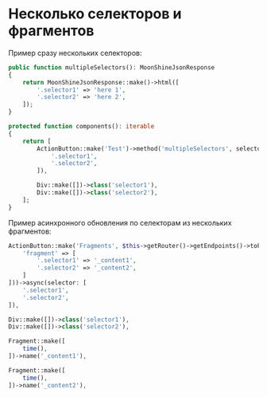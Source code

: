 # Несколько селекторов и фрагментов

Пример сразу нескольких селекторов:

```php
public function multipleSelectors(): MoonShineJsonResponse
{
    return MoonShineJsonResponse::make()->html([
        '.selector1' => 'here 1',
        '.selector2' => 'here 2',
    ]);
}

protected function components(): iterable
{
    return [
        ActionButton::make('Test')->method('multipleSelectors', selector: [
            '.selector1',
            '.selector2',
        ]),

        Div::make([])->class('selector1'),
        Div::make([])->class('selector2'),
    ];
}
```

Пример асинхронного обновления по селекторам из нескольких фрагментов:

```php
ActionButton::make('Fragments', $this->getRouter()->getEndpoints()->toPage($this, extra: [
    'fragment' => [
        '.selector1' => '_content1',
        '.selector2' => '_content2',
    ]
]))->async(selector: [
    '.selector1',
    '.selector2',
]),

Div::make([])->class('selector1'),
Div::make([])->class('selector2'),

Fragment::make([
    time(),
])->name('_content1'),

Fragment::make([
    time(),
])->name('_content2'),
```
